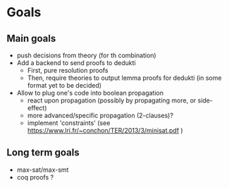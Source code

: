 # Goals

## Main goals

- push decisions from theory (for th combination)
- Add a backend to send proofs to dedukti
    * First, pure resolution proofs
    * Then, require theories to output lemma proofs for dedukti (in some format yet to be decided)
- Allow to plug one's code into boolean propagation
    * react upon propagation (possibly by propagating more, or side-effect)
    * more advanced/specific propagation (2-clauses)?
    * implement 'constraints' (see https://www.lri.fr/~conchon/TER/2013/3/minisat.pdf )

## Long term goals

- max-sat/max-smt
- coq proofs ?

